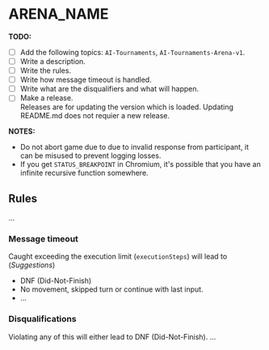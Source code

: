 # ARENA_NAME
**TODO:**
- [ ] Add the following topics: `AI-Tournaments`, `AI-Tournaments-Arena-v1`.
- [ ] Write a description.
- [ ] Write the rules.
- [ ] Write how message timeout is handled.
- [ ] Write what are the disqualifiers and what will happen.
- [ ] Make a release.<br>Releases are for updating the version which is loaded. Updating README.md does not requier a new release.

**NOTES:**
- Do not abort game due to due to invalid response from participant, it can be misused to prevent logging losses.
- If you get `STATUS_BREAKPOINT` in Chromium, it's possible that you have an infinite recursive function somewhere.

## Rules
...

### Message timeout
Caught exceeding the execution limit (`executionSteps`) will lead to
<br>(_Suggestions_)
- DNF (Did-Not-Finish)
- No movement, skipped turn or continue with last input.
- ...

### Disqualifications
Violating any of this will either lead to DNF (Did-Not-Finish).
...
